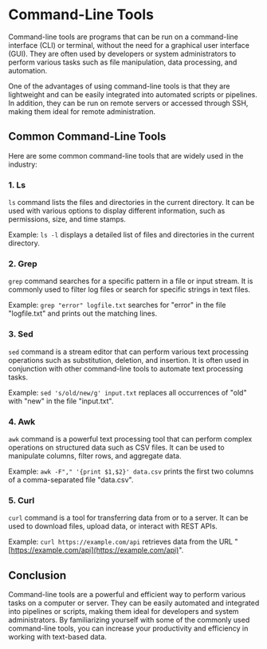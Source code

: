 # Command-Line Tools

Command-line tools are programs that can be run on a command-line interface (CLI) or terminal, without the need for a graphical user interface (GUI). They are often used by developers or system administrators to perform various tasks such as file manipulation, data processing, and automation.

One of the advantages of using command-line tools is that they are lightweight and can be easily integrated into automated scripts or pipelines. In addition, they can be run on remote servers or accessed through SSH, making them ideal for remote administration.

## Common Command-Line Tools

Here are some common command-line tools that are widely used in the industry:

### 1\. Ls

`ls` command lists the files and directories in the current directory. It can be used with various options to display different information, such as permissions, size, and time stamps.

Example: `ls -l` displays a detailed list of files and directories in the current directory.

### 2\. Grep

`grep` command searches for a specific pattern in a file or input stream. It is commonly used to filter log files or search for specific strings in text files.

Example: `grep "error" logfile.txt` searches for "error" in the file "logfile.txt" and prints out the matching lines.

### 3\. Sed

`sed` command is a stream editor that can perform various text processing operations such as substitution, deletion, and insertion. It is often used in conjunction with other command-line tools to automate text processing tasks.

Example: `sed 's/old/new/g' input.txt` replaces all occurrences of "old" with "new" in the file "input.txt".

### 4\. Awk

`awk` command is a powerful text processing tool that can perform complex operations on structured data such as CSV files. It can be used to manipulate columns, filter rows, and aggregate data.

Example: `awk -F"," '{print $1,$2}' data.csv` prints the first two columns of a comma-separated file "data.csv".

### 5\. Curl

`curl` command is a tool for transferring data from or to a server. It can be used to download files, upload data, or interact with REST APIs.

Example: `curl https://example.com/api` retrieves data from the URL "[https://example.com/api](https://example.com/api)".

## Conclusion

Command-line tools are a powerful and efficient way to perform various tasks on a computer or server. They can be easily automated and integrated into pipelines or scripts, making them ideal for developers and system administrators. By familiarizing yourself with some of the commonly used command-line tools, you can increase your productivity and efficiency in working with text-based data.

